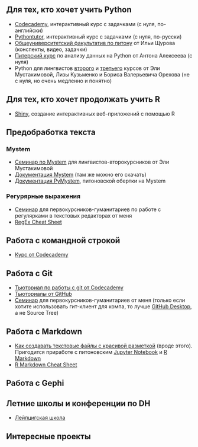 ## Для тех, кто хочет учить Python
* [Codecademy](https://www.codecademy.com/learn/learn-python), интерактивный курс с задачками (с нуля, по-английски)
* [Pythontutor](http://pythontutor.ru/), интерактивный курс с задачками (с нуля, по-русски)
* [Общеуниверситетский факультатив по питону](http://math-info.hse.ru/2015-16/%D0%9F%D1%80%D0%BE%D0%B3%D1%80%D0%B0%D0%BC%D0%BC%D0%B8%D1%80%D0%BE%D0%B2%D0%B0%D0%BD%D0%B8%D0%B5_%D0%BD%D0%B0_%D1%8F%D0%B7%D1%8B%D0%BA%D0%B5_Python_%D0%B4%D0%BB%D1%8F_%D1%81%D0%B1%D0%BE%D1%80%D0%B0_%D0%B8_%D0%B0%D0%BD%D0%B0%D0%BB%D0%B8%D0%B7%D0%B0_%D0%B4%D0%B0%D0%BD%D0%BD%D1%8B%D1%85#.D0.9C.D0.B0.D1.82.D0.B5.D1.80.D0.B8.D0.B0.D0.BB.D1.8B) от Ильи Щурова (конспекты, видео, задачки)
* [Питерский курс](https://github.com/alexeyev/HSE-SPb-BigData-Python-Fall2016) по анализу данных на Python от Антона Алексеева (с нуля)
* Python для лингвистов [второго](https://github.com/elmiram/2016learnpython) и [третьего](https://github.com/elmiram/2017learnpython) курсов от Эли Мустакимовой, Лизы Кузьменко и Бориса Валерьевича Орехова (не с нуля, но очень медленно и понятно)

## Для тех, кто хочет продолжать учить R
* [Shiny](https://shiny.rstudio.com/tutorial/), создание интерактивных веб-приложений с помощью R

## Предобработка текста
### Mystem
* [Семинар по Mystem](https://github.com/ancatmara/learnpython2017/blob/master/%D0%A1%D0%B5%D0%BC%D0%B8%D0%BD%D0%B0%D1%80%D1%8B/3%20%D0%A1%D0%B5%D0%BC%D0%B8%D0%BD%D0%B0%D1%80%20-%20Mystem.md) для лингвистов-второкурсников от Эли Мустакимовой
* [Документация Mystem](https://tech.yandex.ru/mystem/) (там же можно его скачать)
* [Документация PyMystem](https://github.com/Digsolab/pymystem3), питоновской обертки на Mystem

### Регурярные выражения 
* [Семинар](https://ancatmara.gitbooks.io/digital-literacy/content/seminar-3.html) для первокурсников-гуманитариев по работе с регулярками в текстовых редакторах от меня
* [RegEx Cheat Sheet](http://www.cbs.dtu.dk/courses/27610/regular-expressions-cheat-sheet-v2.pdf)

## Работа с командной строкой
* [Курс от Codecademy](https://www.codecademy.com/learn/learn-the-command-line)

## Работа с Git
* [Тьюториал по работы с git от Codecademy](https://www.codecademy.com/learn/learn-git)
* [Тьюториалы от GitHub](https://guides.github.com/)
* [Семинар](https://ancatmara.gitbooks.io/digital-literacy/content/chapter1.html) для первокурсников-гуманитариев от меня (только если хотите использовать гит-клиент для компа, то лучше [GitHub Desktop](https://desktop.github.com/), а не Source Tree)

## Работа с Markdown 
* [Как создавать текстовые файлы с красивой разметкой](https://github.com/adam-p/markdown-here/wiki/Markdown-Cheatsheet#links) (вроде этого). Пригодится приработе с питоновским [Jupyter Notebook](https://jupyter-notebook-beginner-guide.readthedocs.io/en/latest/) и [R Markdown](http://rmarkdown.rstudio.com/)
* [R Markdown Cheat Sheet](https://www.rstudio.com/wp-content/uploads/2015/02/rmarkdown-cheatsheet.pdf)

## Работа с Gephi

## Летние школы и конференции по DH
* [Лейпцигская школа](http://www.culingtec.uni-leipzig.de/ESU_C_T/node/97)

## Интересные проекты
